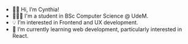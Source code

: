 - 👋🏻 Hi, I’m Cynthia!
- 👩🏻‍💻 I'm a student in BSc Computer Science @ UdeM.
- 💡 I’m interested in Frontend and UX development.
- 🌱 I’m currently learning web development, particularly interested in React.

<!---
cphan98/cphan98 is a ✨ special ✨ repository because its `README.md` (this file) appears on your GitHub profile.
You can click the Preview link to take a look at your changes.
--->
